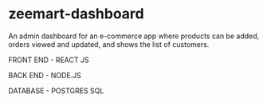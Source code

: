 # zeemart-dashboard

An admin dashboard for an e-commerce app where products can be added, orders viewed and updated, and shows the list of customers.


FRONT END - REACT JS

BACK END - NODE.JS

DATABASE - POSTGRES SQL
